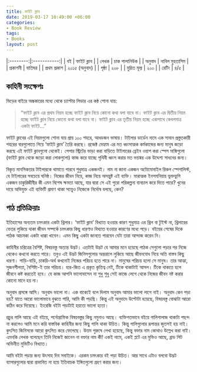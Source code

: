 ```yaml
---
title: ফাইট ক্লাব
date: 2019-03-17 10:49:00 +06:00
categories:
- Book Review
tags:
- Books
layout: post
---
```


|:--------:|:-----------:|
|     বই     |   ফাইট ক্লাব   |
|    লেখক    | চাক পালানিউক  |
|   অনুবাদ    | নাবিল মুহতাসিম |
|  প্রকাশনী   |    বাতিঘর     |
| প্রথম প্রকাশ | ২০১৫ (অনুবাদ)  |
|    পৃষ্ঠা    |      ২০৮      |
| মুদ্রিত মূল্য  |      ২০০      |
|   রেটিং    |      ৪/৫      |

## কাহিনী সংক্ষেপঃ

ভিড়ের বাইরে অন্ধকারের মধ্যে থেকে চ্যাপ্টার লিডার এর কন্ঠ শোনা যায়:

> “ফাইট ক্লাব এর প্রথম নিয়ম হচ্ছে ফাইট ক্লাব নিয়ে কোনো কথা বলা যাবে না।
ফাইট ক্লাব এর দ্বিতীয় নিয়ম হচ্ছে ফাইট ক্লাব নিয়ে কোনো কথা বলা যাবে না।
ফাইট ক্লাব এর তৃতীয় নিয়ম হচ্ছে একসাথে কেবলমাত্র একটা ফাইট…”

ফাইট ক্লাবের এই নিয়মগুলো শোনা যায় প্রায় ১০০ শহরে, আধডজন ভাষায়। টাইলার ডার্ডেন নামে এক সাবান প্রস্তুতকারী শহরের বারগুলোতে গিয়ে ‘ফাইট ক্লাব’ তৈরি করছে। প্রজেক্ট মেহ্যাম এর মত ধ্বংসাত্মক কর্মকান্ডের জন্য মানুষ জড়ো করছে এই ফাইট ক্লাবগুলো থেকেই। পেপার স্ট্রিটের ভাড়া করা বাড়িতে টাইলারের ব্রেইন ওয়াশ করা স্পেস মাঙ্কিগুলো (ফাইট ক্লাব থেকে জড়ো করা লোকগুলো) কাজ করে যাচ্ছে পৃথিবী ধ্বংস করার মত ভয়ঙ্কর এক উদ্দেশ্য সাধনের জন্য।

বিকৃত মানসিকতার টাইলারকে থামাতে পারবে শুধুমাত্র একজনই। নাম না জানা একজন অটোমোবাইল রিকল স্পেশালিস্ট, যে টাইলারের সবচেয়ে ঘনিষ্ঠ। নিজের জীবন নিয়ে, কাজ নিয়ে অসন্তুষ্ট এই ব্যক্তি। মারাত্মক ইনসমনিয়ায় ভুক্তভুগি একজন চাকুরিজীবীর কী এমন বিশেষ ক্ষমতা আছে, যার দ্বারা সে এই পুরো পরিকল্পনা বানচাল করে দিতে পারে? খুনের দায়ে অভিযুক্ত এই ব্যক্তিটি প্রমাণ থাকা সত্ত্বেও নিজেকে নির্দোষ বলছে, কেন?

## পাঠ প্রতিক্রিয়াঃ

ইতিহাসের অন্যতম চমৎকার একটা থ্রিলার। ‘ফাইট ক্লাব’ বিখ্যাত হওয়ার কারণ শুধুমাত্র এর থ্রিল বা টুইস্ট না, থ্রিলারের ভেতর লুকিয়ে থাকা জীবন সম্পর্কে চমৎকার কিছু ধারণাও বিখ্যাত হওয়ার কারণের মধ্যে পড়ে। বইয়ের শেষের দিকে পাঠক আচমকা একটা ধাক্কা খাবেন। এমন কিছু একটা জানতে পারবেন যেটা তারা আন্দাজ করেন নি।

কাহিনীর চরিত্রের বৈশিষ্ট, বিষয়বস্তু অত্যন্ত উদ্ভট। এতটাই উদ্ভট যে আমার মনে হয়েছে পাঠক সেগুলো পড়ার পর নিজে থেকেও কখনো করতে পারে। তবুও এই উদ্ভট জিনিসগুলোর অন্তরালে লুকিয়ে আছে জীবনবোধ নিয়ে অতি বাস্তব কিছু ধারণা। গাড়ি-বাড়ি, চাকরি-অর্থ কখনোই নিজের পরিচয় হতে পারে না। মানুষের পরিচয় হলো সে মানুষ। তার আত্মা, সৃজনশীলতা, বৈশিষ্ট্য-ই তার পরিচয়। হার-জিত এ প্রকৃত কৃতিত্ব নেই, টিকে থাকাটাই আসল। টিকে থাকতে হলে জীবনে কষ্ট করতেই হবে। যে কাজ আপনি ভালোবাসেন না শুধু শুধু সেই কাজে লেগে থেকে নিজের জীবন নষ্ট করার কোনো মানে হয় না।

অনুবাদ প্রসঙ্গে আসি। অনুবাদ ভালো না। এক বাক্যেই বলে দিলাম অনুবাদ আমার ভালো লাগে নাই। অনুবাদ কেন পড়া হয়? যাতে আরো ভালোভাবে বুঝতে পারি, আমি কী পড়ছি। কিন্তু এই অনুবাদে উল্টোটা হয়েছে, বিষয়বস্তু বোঝাটা আরো কঠিন করে দিয়েছে। ইংরেজি বইটা পড়াটাই হয়তো ভালো হতো।

প্রচুর গালি আছে এই বইয়ে, পর্নোগ্রাফিক বিষয়বস্তুর কিছু নমুনাও আছে। ব্যক্তিগতভাবে বইয়ে গালিগালাজ থাকাটা পছন্দ না করলেও আমি মনে করি বাস্তবিক কাহিনীর জন্য কিছু গালি থাকা উচিত। কিন্তু গালিগুলোর রূপান্তর জুতসই হয় নাই। কুৎসিত জিনিসকে আরো কুৎসিত করে ফেলেছে। উত্তম পুরুষে লেখা হয়েছে, কিন্তু বক্তার নাম কোথাও উল্লেখ করা নাই। এমনকি লেখক বলেছেন তিনি নিজেই জানেন না বক্তার নাম কী! একই নামে, একই প্লটে এর মুভিও আছে, ব্রাড পিট অভিনীত মুভিটিও বিখ্যাত।

আমি বইটা পড়ার জন্য উৎসাহ দিব সবাইকে। এরকম চমৎকার বই পড়া উচিত। আর সাথে এটাও বলবো উদ্ভট ব্যাপারগুলোর দ্বারা প্রভাবিত না হয়ে ইতিবাচক ইঙ্গিতগুলো গ্রহণ করার জন্য।
